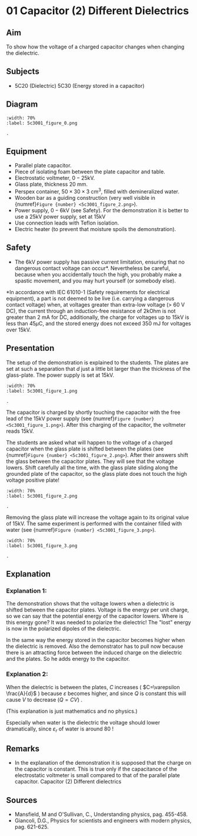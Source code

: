 # 01 Capacitor (2) Different Dielectrics
  
## Aim   
 To show how the voltage of a charged capacitor changes when changing the dielectric.   
  
## Subjects   
* 5C20 (Dielectric) 5C30 (Energy stored in a capacitor)   

## Diagram
   
```{figure} figures/figure_0.png
:width: 70%  
:label: 5c3001_figure_0.png  

. 
```

## Equipment
- Parallel plate capacitor.
- Piece of isolating foam between the plate capacitor and table.
- Electrostatic voltmeter, $0-25 \mathrm{kV}$.
- Glass plate, thickness $20 \mathrm{~mm}$.
- Perspex container, $50 \times 30 \times 3 \mathrm{~cm}^{3}$, filled with demineralized water.
- Wooden bar as a guiding construction (very well visible in {numref}`Figure {number} <5c3001_figure_2.png>`).
- Power supply, $0-6 \mathrm{kV}$ (see Safety). For the demonstration it is better to use a $25 \mathrm{kV}$ power supply, set at $15 \mathrm{kV}$
- Use connection leads with Teflon isolation.
- Electric heater (to prevent that moisture spoils the demonstration).
  
## Safety   
 
- The $6 \mathrm{kV}$ power supply has passive current limitation, ensuring that no dangerous contact voltage can occur*. Nevertheless be careful, because when you accidentally touch the high, you probably make a spastic movement, and you may hurt yourself (or somebody else).

*In accordance with IEC 61010-1 (Safety requirements for electrical equipment), a part is not deemed to be live (i.e. carrying a dangerous contact voltage) when, at voltages greater than extra-low voltage (> $60 \mathrm{~V}$ DC), the current through an induction-free resistance of $2 \mathrm{kOhm}$ is not greater than $2 \mathrm{~mA}$ for DC, additionally, the charge for voltages up to $15 \mathrm{kV}$ is less than $45 \mu \mathrm{C}$, and the stored energy does not exceed $350 \mathrm{~mJ}$ for voltages over $15 \mathrm{kV}$.
  
## Presentation   
The setup of the demonstration is explained to the students. The plates are set at such a separation that $d$ just a little bit larger than the thickness of the glass-plate. The power supply is set at $15 \mathrm{kV}$. 
```{figure} figures/figure_1.png
:width: 70%  
:label: 5c3001_figure_1.png  

. 
```
The capacitor is charged by shortly touching the capacitor with the free lead of the $15 \mathrm{kV}$ power supply (see {numref}`Figure {number} <5c3001_figure_1.png>`). After this charging of the capacitor, the voltmeter reads $15 \mathrm{kV}$.

The students are asked what will happen to the voltage of a charged capacitor when the glass plate is shifted between the plates (see {numref}`Figure {number} <5c3001_figure_2.png>`). After their answers shift the glass between the capacitor plates. They will see that the voltage lowers. Shift carefully all the time, with the glass plate sliding along the grounded plate of the capacitor, so the glass plate does not touch the high voltage positive plate! 
```{figure} figures/figure_2.png
:width: 70%  
:label: 5c3001_figure_2.png  

. 
```
Removing the glass plate will increase the voltage again to its original value of $15 \mathrm{kV}$.  The same experiment is performed with the container filled with water (see {numref}`Figure {number} <5c3001_figure_3.png>`).

```{figure} figures/figure_3.png
:width: 70%  
:label: 5c3001_figure_3.png  

. 
```
   
  
## Explanation   
### Explanation 1:
The demonstration shows that the voltage lowers when a dielectric is shifted between the capacitor plates. Voltage is the energy per unit charge, so we can say that the potential energy of the capacitor lowers. Where is this energy gone? It was needed to polarize the dielectric! The "lost" energy is now in the polarized dipoles of the dielectric.

In the same way the energy stored in the capacitor becomes higher when the dielectric is removed. Also the demonstrator has to pull now because there is an attracting force between the induced charge on the dielectric and the plates. So he adds energy to the capacitor.

### Explanation 2:
When the dielectric is between the plates, $C$ increases ( $C=\varepsilon \frac{A}{d}$ ) because $\varepsilon$ becomes higher, and since $Q$ is constant this will cause $V$ to decrease $(Q=C V)$ .

(This explanation is just mathematics and no physics.)

Especially when water is the dielectric the voltage should lower dramatically, since $\varepsilon_{r}$ of water is around 80 !  
  
## Remarks
 *  In the explanation of the demonstration it is supposed that the charge on the capacitor is constant. This is true only if the capacitance of the electrostatic voltmeter is small compared to that of the parallel plate capacitor.  Capacitor (2) Different dielectrics
     
  
## Sources
 *  Mansfield, M and O'Sullivan, C., Understanding physics, pag. 455-458. 
 *  Giancoli, D.G., Physics for scientists and engineers with modern physics, pag. 621-625.
  